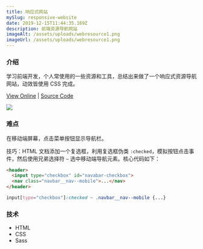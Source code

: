 ```yaml
---
title: 响应式网站
mySlug: responsive-website
date: 2019-12-15T11:44:35.169Z
description: 前端资源导航网站
imageAlt: /assets/uploads/webresource1.png
imageUrl: /assets/uploads/webresource1.png
---
```

### 介绍
学习前端开发，个人常使用的一些资源和工具，总结出来做了一个响应式资源导航网站，动效皆使用 CSS 完成。

[View Online](https://webresource.netlify.com/) | [Source Code](https://github.com/byodian/web-resources)

![](/assets/uploads/webresource1.png)

### 难点
在移动端屏幕，点击菜单按钮显示导航栏。

技巧：HTML 文档添加一个复选框，利用复选框伪类 `:checked`，模拟按钮点击事件，然后使用兄弟选择符 `~` 选中移动端导航元素。核心代码如下：

```html
<header>
  <input type="checkbox" id="navabar-checkbox">
  <nav class="navbar__nav--mobile">...</nav>
</header>
```

```css
input[type="checkbox"]:checked ~ .navbar__nav--mobile {...} 
```

### 技术
- HTML
- CSS
- Sass
